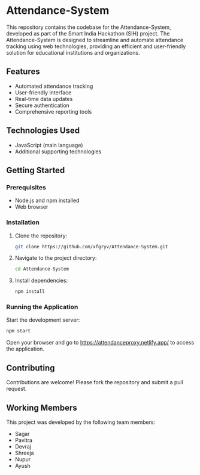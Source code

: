 # Attendance-System

This repository contains the codebase for the Attendance-System, developed as part of the Smart India Hackathon (SIH) project. The Attendance-System is designed to streamline and automate attendance tracking using web technologies, providing an efficient and user-friendly solution for educational institutions and organizations.

## Features

- Automated attendance tracking
- User-friendly interface
- Real-time data updates
- Secure authentication
- Comprehensive reporting tools

## Technologies Used

- JavaScript (main language)
- Additional supporting technologies

## Getting Started

### Prerequisites

- Node.js and npm installed
- Web browser

### Installation

1. Clone the repository:
   ```bash
   git clone https://github.com/xfgryv/Attendance-System.git
   ```
2. Navigate to the project directory:
   ```bash
   cd Attendance-System
   ```
3. Install dependencies:
   ```bash
   npm install
   ```

### Running the Application

Start the development server:
```bash
npm start
```
Open your browser and go to https://attendanceproxy.netlify.app/ to access the application.

## Contributing

Contributions are welcome! Please fork the repository and submit a pull request.

## Working Members

This project was developed by the following team members:
- Sagar
- Pavitra
- Devraj
- Shreeja
- Nupur
- Ayush
